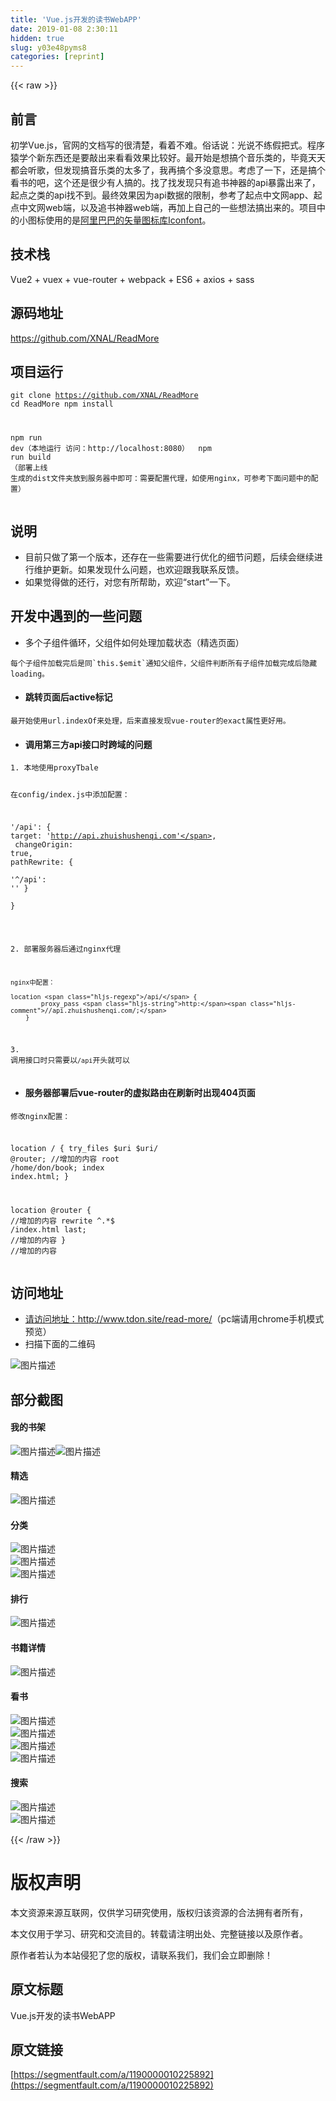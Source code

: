 ```yaml
---
title: 'Vue.js开发的读书WebAPP' 
date: 2019-01-08 2:30:11
hidden: true
slug: y03e48pyms8
categories: [reprint]
---
```


{{< raw >}}

                    
<h2 id="articleHeader0">前言</h2>
<p>初学Vue.js，官网的文档写的很清楚，看着不难。俗话说：光说不练假把式。程序猿学个新东西还是要敲出来看看效果比较好。最开始是想搞个音乐类的，毕竟天天都会听歌，但发现搞音乐类的太多了，我再搞个多没意思。考虑了一下，还是搞个看书的吧，这个还是很少有人搞的。找了找发现只有追书神器的api暴露出来了，起点之类的api找不到。最终效果因为api数据的限制，参考了起点中文网app、起点中文网web端，以及追书神器web端，再加上自己的一些想法搞出来的。项目中的小图标使用的是<a href="http://www.iconfont.cn/" rel="nofollow noreferrer" target="_blank">阿里巴巴的矢量图标库Iconfont</a>。</p>
<h2 id="articleHeader1">技术栈</h2>
<p>Vue2 + vuex + vue-router + webpack + ES6 + axios + sass</p>
<h2 id="articleHeader2">源码地址</h2>
<p><a href="https://github.com/XNAL/ReadMore" rel="nofollow noreferrer" target="_blank">https://github.com/XNAL/ReadMore</a></p>
<h2 id="articleHeader3">项目运行</h2>
<div class="widget-codetool" style="display:none;">
      <div class="widget-codetool--inner">
      <span class="selectCode code-tool" data-toggle="tooltip" data-placement="top" title="" data-original-title="全选"></span>
      <span type="button" class="copyCode code-tool" data-toggle="tooltip" data-placement="top" data-clipboard-text="git clone https://github.com/XNAL/ReadMore
cd ReadMore
npm install

npm run dev（本地运行 访问：http://localhost:8080）

npm run build （部署上线 生成的dist文件夹放到服务器中即可：需要配置代理，如使用nginx，可参考下面问题中的配置）" title="" data-original-title="复制"></span>
      <span type="button" class="saveToNote code-tool" data-toggle="tooltip" data-placement="top" title="" data-original-title="放进笔记"></span>
      </div>
      </div><pre class="hljs dockerfile"><code>git clone https://github.com/XNAL/ReadMore
cd ReadMore
npm install

npm <span class="hljs-keyword">run</span><span class="bash"> dev（本地运行 访问：http://localhost:8080）
</span>
npm <span class="hljs-keyword">run</span><span class="bash"> build （部署上线 生成的dist文件夹放到服务器中即可：需要配置代理，如使用nginx，可参考下面问题中的配置）</span></code></pre>
<h2 id="articleHeader4">说明</h2>
<ul>
<li>目前只做了第一个版本，还存在一些需要进行优化的细节问题，后续会继续进行维护更新。如果发现什么问题，也欢迎跟我联系反馈。</li>
<li>如果觉得做的还行，对您有所帮助，欢迎“start”一下。</li>
</ul>
<h2 id="articleHeader5">开发中遇到的一些问题</h2>
<ul><li>多个子组件循环，父组件如何处理加载状态（精选页面）</li></ul>
<div class="widget-codetool" style="display:none;">
      <div class="widget-codetool--inner">
      <span class="selectCode code-tool" data-toggle="tooltip" data-placement="top" title="" data-original-title="全选"></span>
      <span type="button" class="copyCode code-tool" data-toggle="tooltip" data-placement="top" data-clipboard-text="每个子组件加载完后是同`this.$emit`通知父组件，父组件判断所有子组件加载完成后隐藏loading。" title="" data-original-title="复制"></span>
      <span type="button" class="saveToNote code-tool" data-toggle="tooltip" data-placement="top" title="" data-original-title="放进笔记"></span>
      </div>
      </div><pre class="hljs autohotkey"><code style="word-break: break-word; white-space: initial;">每个子组件加载完后是同`this.$emit`通知父组件，父组件判断所有子组件加载完成后隐藏loading。</code></pre>
<ul><li><h4>跳转页面后active标记</h4></li></ul>
<div class="widget-codetool" style="display:none;">
      <div class="widget-codetool--inner">
      <span class="selectCode code-tool" data-toggle="tooltip" data-placement="top" title="" data-original-title="全选"></span>
      <span type="button" class="copyCode code-tool" data-toggle="tooltip" data-placement="top" data-clipboard-text="最开始使用url.indexOf来处理，后来直接发现vue-router的exact属性更好用。" title="" data-original-title="复制"></span>
      <span type="button" class="saveToNote code-tool" data-toggle="tooltip" data-placement="top" title="" data-original-title="放进笔记"></span>
      </div>
      </div><pre class="hljs coq"><code style="word-break: break-word; white-space: initial;">最开始使用url.indexOf来处理，后来直接发现vue-router的<span class="hljs-built_in">exact</span>属性更好用。</code></pre>
<ul><li><h4>调用第三方api接口时跨域的问题</h4></li></ul>
<div class="widget-codetool" style="display:none;">
      <div class="widget-codetool--inner">
      <span class="selectCode code-tool" data-toggle="tooltip" data-placement="top" title="" data-original-title="全选"></span>
      <span type="button" class="copyCode code-tool" data-toggle="tooltip" data-placement="top" data-clipboard-text="1. 本地使用proxyTbale

    在config/index.js中添加配置：
    
    '/api': {
        target: 'http://api.zhuishushenqi.com',
        changeOrigin: true,
        pathRewrite: {                
            '^/api': ''
        }   
    }
    

2. 部署服务器后通过nginx代理

    nginx中配置：
    
    location /api/ {
            proxy_pass http://api.zhuishushenqi.com/;
        }

3. 调用接口时只需要以`/api`开头就可以" title="" data-original-title="复制"></span>
      <span type="button" class="saveToNote code-tool" data-toggle="tooltip" data-placement="top" title="" data-original-title="放进笔记"></span>
      </div>
      </div><pre class="hljs groovy"><code><span class="hljs-number">1.</span> 本地使用proxyTbale

    在config/index.js中添加配置：
    
    <span class="hljs-string">'/api'</span>: {
<span class="hljs-symbol">        target:</span> <span class="hljs-string">'http://api.zhuishushenqi.com'</span>,
<span class="hljs-symbol">        changeOrigin:</span> <span class="hljs-literal">true</span>,
<span class="hljs-symbol">        pathRewrite:</span> {                
            <span class="hljs-string">'^/api'</span>: <span class="hljs-string">''</span>
        }   
    }
    

<span class="hljs-number">2.</span> 部署服务器后通过nginx代理

    nginx中配置：
    
    location <span class="hljs-regexp">/api/</span> {
            proxy_pass <span class="hljs-string">http:</span><span class="hljs-comment">//api.zhuishushenqi.com/;</span>
        }

<span class="hljs-number">3.</span> 调用接口时只需要以`/api`开头就可以</code></pre>
<ul><li><h4>服务器部署后vue-router的虚拟路由在刷新时出现404页面</h4></li></ul>
<div class="widget-codetool" style="display:none;">
      <div class="widget-codetool--inner">
      <span class="selectCode code-tool" data-toggle="tooltip" data-placement="top" title="" data-original-title="全选"></span>
      <span type="button" class="copyCode code-tool" data-toggle="tooltip" data-placement="top" data-clipboard-text="修改nginx配置：

location / {
        try_files $uri $uri/ @router;          //增加的内容
        root /home/don/book;
        index index.html;
}
    
location @router {                          //增加的内容
    rewrite ^.*$ /index.html last;          //增加的内容
}                                           //增加的内容" title="" data-original-title="复制"></span>
      <span type="button" class="saveToNote code-tool" data-toggle="tooltip" data-placement="top" title="" data-original-title="放进笔记"></span>
      </div>
      </div><pre class="hljs glsl"><code>修改nginx配置：

<span class="hljs-keyword">location</span> / {
        try_files $uri $uri/ @router;          <span class="hljs-comment">//增加的内容</span>
        root /home/don/book;
        <span class="hljs-keyword">index</span> <span class="hljs-keyword">index</span>.html;
}
    
<span class="hljs-keyword">location</span> @router {                          <span class="hljs-comment">//增加的内容</span>
    rewrite ^.*$ /<span class="hljs-keyword">index</span>.html last;          <span class="hljs-comment">//增加的内容</span>
}                                           <span class="hljs-comment">//增加的内容</span></code></pre>
<h2 id="articleHeader6">访问地址</h2>
<ul>
<li>
<a href="http://www.tdon.site/read-more/" rel="nofollow noreferrer" target="_blank">请访问地址：http://www.tdon.site/read-more/</a>（pc端请用chrome手机模式预览）</li>
<li>扫描下面的二维码</li>
</ul>
<p><span class="img-wrap"><img data-src="/img/bV0Sfr?w=300&amp;h=300" src="https://static.alili.tech/img/bV0Sfr?w=300&amp;h=300" alt="图片描述" title="图片描述" style="cursor: pointer;"></span></p>
<h2 id="articleHeader7">部分截图</h2>
<h4>我的书架</h4>
<p><span class="img-wrap"><img data-src="/img/bVQ4j5?w=468&amp;h=836" src="https://static.alili.tech/img/bVQ4j5?w=468&amp;h=836" alt="图片描述" title="图片描述" style="cursor: pointer; display: inline;"></span><span class="img-wrap"><img data-src="/img/bVQ4j7?w=470&amp;h=838" src="https://static.alili.tech/img/bVQ4j7?w=470&amp;h=838" alt="图片描述" title="图片描述" style="cursor: pointer; display: inline;"></span></p>
<h4>精选</h4>
<p><span class="img-wrap"><img data-src="/img/bVQ4kj?w=469&amp;h=836" src="https://static.alili.tech/img/bVQ4kj?w=469&amp;h=836" alt="图片描述" title="图片描述" style="cursor: pointer; display: inline;"></span></p>
<h4>分类</h4>
<p><span class="img-wrap"><img data-src="/img/bVQ4kl?w=471&amp;h=833" src="https://static.alili.tech/img/bVQ4kl?w=471&amp;h=833" alt="图片描述" title="图片描述" style="cursor: pointer; display: inline;"></span><br><span class="img-wrap"><img data-src="/img/bVQ4kn?w=470&amp;h=837" src="https://static.alili.tech/img/bVQ4kn?w=470&amp;h=837" alt="图片描述" title="图片描述" style="cursor: pointer; display: inline;"></span><br><span class="img-wrap"><img data-src="/img/bVQ4ks?w=471&amp;h=837" src="https://static.alili.tech/img/bVQ4ks?w=471&amp;h=837" alt="图片描述" title="图片描述" style="cursor: pointer; display: inline;"></span></p>
<h4>排行</h4>
<p><span class="img-wrap"><img data-src="/img/bVQ4kz?w=469&amp;h=837" src="https://static.alili.tech/img/bVQ4kz?w=469&amp;h=837" alt="图片描述" title="图片描述" style="cursor: pointer;"></span></p>
<h4>书籍详情</h4>
<p><span class="img-wrap"><img data-src="/img/bVQ4jZ?w=470&amp;h=836" src="https://static.alili.tech/img/bVQ4jZ?w=470&amp;h=836" alt="图片描述" title="图片描述" style="cursor: pointer;"></span></p>
<h4>看书</h4>
<p><span class="img-wrap"><img data-src="/img/bVQ4kD?w=469&amp;h=834" src="https://static.alili.tech/img/bVQ4kD?w=469&amp;h=834" alt="图片描述" title="图片描述" style="cursor: pointer; display: inline;"></span><br><span class="img-wrap"><img data-src="/img/bVQ4kE?w=466&amp;h=835" src="https://static.alili.tech/img/bVQ4kE?w=466&amp;h=835" alt="图片描述" title="图片描述" style="cursor: pointer; display: inline;"></span><br><span class="img-wrap"><img data-src="/img/bVQ4kH?w=471&amp;h=833" src="https://static.alili.tech/img/bVQ4kH?w=471&amp;h=833" alt="图片描述" title="图片描述" style="cursor: pointer; display: inline;"></span><br><span class="img-wrap"><img data-src="/img/bVQ4kJ?w=469&amp;h=836" src="https://static.alili.tech/img/bVQ4kJ?w=469&amp;h=836" alt="图片描述" title="图片描述" style="cursor: pointer; display: inline;"></span></p>
<h4>搜索</h4>
<p><span class="img-wrap"><img data-src="/img/bVQ4kM?w=468&amp;h=833" src="https://static.alili.tech/img/bVQ4kM?w=468&amp;h=833" alt="图片描述" title="图片描述" style="cursor: pointer; display: inline;"></span><br><span class="img-wrap"><img data-src="/img/bVQ4kQ?w=469&amp;h=839" src="https://static.alili.tech/img/bVQ4kQ?w=469&amp;h=839" alt="图片描述" title="图片描述" style="cursor: pointer; display: inline;"></span></p>

                
{{< /raw >}}

# 版权声明
本文资源来源互联网，仅供学习研究使用，版权归该资源的合法拥有者所有，

本文仅用于学习、研究和交流目的。转载请注明出处、完整链接以及原作者。

原作者若认为本站侵犯了您的版权，请联系我们，我们会立即删除！

## 原文标题
Vue.js开发的读书WebAPP

## 原文链接
[https://segmentfault.com/a/1190000010225892](https://segmentfault.com/a/1190000010225892)

